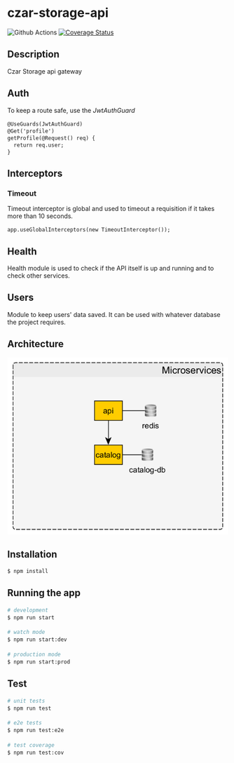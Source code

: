 # czar-storage-api

<a></a><img src="https://img.shields.io/github/workflow/status/poliedros/api-gateway/test%20code" alt="Github Actions" /></a>
<a>[![Coverage Status](https://coveralls.io/repos/github/poliedros/api-gateway/badge.svg?branch=main)](https://coveralls.io/github/poliedros/api-gateway?branch=main)</a>

## Description

Czar Storage api gateway

## Auth

To keep a route safe, use the _JwtAuthGuard_

```
@UseGuards(JwtAuthGuard)
@Get('profile')
getProfile(@Request() req) {
  return req.user;
}
```

## Interceptors

### Timeout

Timeout interceptor is global and used to timeout a requisition if it takes more than 10 seconds.

```
app.useGlobalInterceptors(new TimeoutInterceptor());
```

## Health

Health module is used to check if the API itself is up and running and to check other services.

## Users

Module to keep users' data saved. It can be used with whatever database the project requires.

## Architecture

![Solution architecture](/docs/assets/architecture.png 'Solution architecture')

## Installation

```bash
$ npm install
```

## Running the app

```bash
# development
$ npm run start

# watch mode
$ npm run start:dev

# production mode
$ npm run start:prod
```

## Test

```bash
# unit tests
$ npm run test

# e2e tests
$ npm run test:e2e

# test coverage
$ npm run test:cov
```
